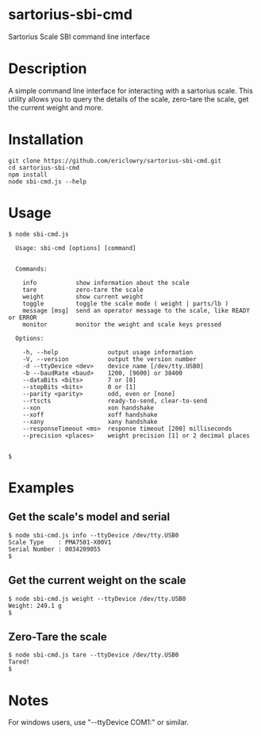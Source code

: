 # sartorius-sbi-cmd
Sartorius Scale SBI command line interface

# Description
A simple command line interface for interacting with a sartorius scale.
This utility allows you to query the details of the scale, zero-tare the scale,
get the current weight and more.

# Installation
````
git clone https://github.com/ericlowry/sartorius-sbi-cmd.git
cd sartorius-sbi-cmd
npm install
node sbi-cmd.js --help
````

# Usage
````
$ node sbi-cmd.js

  Usage: sbi-cmd [options] [command]


  Commands:

    info           show information about the scale
    tare           zero-tare the scale
    weight         show current weight
    toggle         toggle the scale mode ( weight | parts/lb )
    message [msg]  send an operator message to the scale, like READY or ERROR
    monitor        monitor the weight and scale keys pressed

  Options:

    -h, --help              output usage information
    -V, --version           output the version number
    -d --ttyDevice <dev>    device name [/dev/tty.USB0]
    -b --baudRate <baud>    1200, [9600] or 38400
    --dataBits <bits>       7 or [8]
    --stopBits <bits>       0 or [1]
    --parity <parity>       odd, even or [none]
    --rtscts                ready-to-send, clear-to-send
    --xon                   xon handshake
    --xoff                  xoff handshake
    --xany                  xany handshake
    --responseTimeout <ms>  response timeout [200] milliseconds
    --precision <places>    weight precision [1] or 2 decimal places


$
````
# Examples

## Get the scale's model and serial #
````
$ node sbi-cmd.js info --ttyDevice /dev/tty.USB0 
Scale Type    : PMA7501-X00V1
Serial Number : 0034209055
$
````

## Get the current weight on the scale
````
$ node sbi-cmd.js weight --ttyDevice /dev/tty.USB0 
Weight: 249.1 g
$
````

## Zero-Tare the scale
````
$ node sbi-cmd.js tare --ttyDevice /dev/tty.USB0
Tared!
$
````

# Notes

For windows users, use "--ttyDevice COM1:" or similar.
